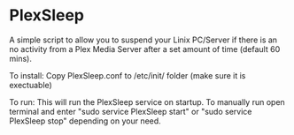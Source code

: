 # PlexSleep

A simple script to allow you to suspend your Linix PC/Server if there is an no activity from a Plex Media Server after a set amount of time (default 60 mins).



To install: Copy PlexSleep.conf to /etc/init/ folder (make sure it is exectuable)


To run: This will run the PlexSleep service on startup. To manually run open terminal and enter "sudo service PlexSleep start" or "sudo service PlexSleep stop" depending on your need. 

